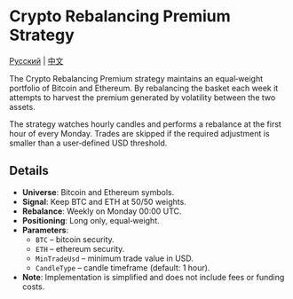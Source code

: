# Crypto Rebalancing Premium Strategy
[Русский](README_ru.md) | [中文](README_cn.md)

The Crypto Rebalancing Premium strategy maintains an equal‑weight portfolio of Bitcoin and Ethereum. By rebalancing the basket each week it attempts to harvest the premium generated by volatility between the two assets.

The strategy watches hourly candles and performs a rebalance at the first hour of every Monday. Trades are skipped if the required adjustment is smaller than a user‑defined USD threshold.

## Details

- **Universe**: Bitcoin and Ethereum symbols.
- **Signal**: Keep BTC and ETH at 50/50 weights.
- **Rebalance**: Weekly on Monday 00:00 UTC.
- **Positioning**: Long only, equal‑weight.
- **Parameters**:
  - `BTC` – bitcoin security.
  - `ETH` – ethereum security.
  - `MinTradeUsd` – minimum trade value in USD.
  - `CandleType` – candle timeframe (default: 1 hour).
- **Note**: Implementation is simplified and does not include fees or funding costs.

